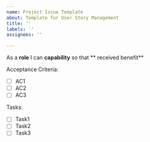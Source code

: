 ```yaml
---
name: Project Issue Template
about: Template for User Story Management
title: ''
labels: ''
assignees: ''

---
```


As a **role** I can **capability** so that ** received benefit**

Acceptance Criteria:
-[ ] AC1
-[ ] AC2
-[ ] AC3

 Tasks:
-[ ] Task1
-[ ] Task2
-[ ] Task3
